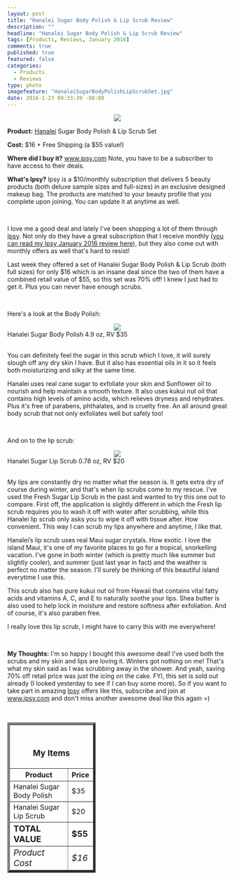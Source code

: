 ```yaml
---
layout: post
title: "Hanalei Sugar Body Polish & Lip Scrub Review"
description: ""
headline: "Hanalei Sugar Body Polish & Lip Scrub Review"
tags: [Products, Reviews, January 2016]
comments: true
published: true
featured: false
categories: 
  - Products
  - Reviews
type: photo
imagefeature: "HanaleiSugarBodyPolishLipScrubSet.jpg"
date: 2016-1-23 09:33:39 -08:00
---
```


<center><img src="/images/HanaleiSugarBodyPolishLipScrubSet.jpg"></center>

<p><b>Product:</b> <a href="http://www.hanaleicompany.com" target="_blank">Hanalei</a> Sugar Body Polish & Lip Scrub Set</p>
<p><b>Cost:</b> $16 + Free Shipping (a $55 value!)</p>
<p><b>Where did I buy it?</b>  <a href="https://www.ipsy.com/new?refer=uns8d" target="_blank">www.ipsy.com</a> <i class="icon-chevron-sign-right"></i> Note, you have to be a subscriber to have access to their deals.</p>
<p><b>What's Ipsy?</b>  Ipsy is a $10/monthly subscription that delivers 5 beauty products (both deluxe sample sizes and full-sizes) in an exclusive designed makeup bag. The products are matched to your beauty profile that you complete upon joining. You can update it at anytime as well.</p>
<br>

<p>I love me a good deal and lately I've been shopping a lot of them through <a href="https://www.ipsy.com/new?refer=uns8d" target="_blank">Ipsy</a>. Not only do they have a great subscription that I receive monthly (<a href="http://whatsupmailbox.com/subscriptions/reviews/Ipsy-Subscription-January-2016-Review/" target="_blank">you can read my Ipsy January 2016 review here</a>), but they also come out with monthly offers as well that's hard to resist!</p>

<p>Last week they offered a set of Hanalei Sugar Body Polish & Lip Scrub (both full sizes) for only $16 which is an insane deal since the two of them have a combined retail value of $55, so this set was 70% off! I knew I just had to get it. Plus you can never have enough scrubs.</p>

<br>

<p>Here's a look at the Body Polish:</p>
<center><img src="/images/HanaleiSugarBodyPolishLipScrubSet2.jpg"></center>
<figcaption>Hanalei Sugar Body Polish 4.9 oz, RV $35</figcaption>

<br>

<p>You can definitely feel the sugar in this scrub which I love, it will surely slough off any dry skin I have. But it also has essential oils in it so it feels both moisturizing and silky at the same time.</p>

<p>Hanalei uses real cane sugar to exfoliate your skin and Sunflower oil to nourish and help maintain a smooth texture. It also uses kukui nut oil that contains high levels of amino acids, which relieves dryness and rehydrates. Plus it's free of parabens, phthalates, and is cruelty free. An all around great body scrub that not only exfoliates well but safely too!</p>

<br>

<p>And on to the lip scrub:</p>
<center><img src="/images/HanaleiSugarBodyPolishLipScrubSet3.jpg"></center>
<figcaption>Hanalei Sugar Lip Scrub 0.78 oz, RV $20</figcaption>

<br>

<p>My lips are constantly dry no matter what the season is. It gets extra dry of course during winter, and that's when lip scrubs come to my rescue. I've used the Fresh Sugar Lip Scrub in the past and wanted to try this one out to compare. First off, the application is slightly different in which the Fresh lip scrub requires you to wash it off with water after scrubbing, while this Hanalei lip scrub only asks you to wipe it off with tissue after. How convenient. This way I can scrub my lips anywhere and anytime, I like that.</p>

<p>Hanalei’s lip scrub uses real Maui sugar crystals. How exotic. I love the island Maui, it's one of my favorite places to go for a tropical, snorkelling vacation. I've gone in both winter (which is pretty much like summer but slightly cooler), and summer (just last year in fact) and the weather is perfect no matter the season. I'll surely be thinking of this beautiful island everytime I use this.</p>

<p>This scrub also has pure kukui nut oil from Hawaii that contains vital fatty acids and vitamins A, C, and E to naturally soothe your lips. Shea butter is also used to help lock in moisture and restore softness after exfoliation. And of course, it's also paraben free.</p>

<p>I really love this lip scrub, I might have to carry this with me everywhere!</p>

<br>

<p><i class="icon-exclamation-sign"></i><b> My Thoughts:</b> I'm so happy I bought this awesome deal! I've used both the scrubs and my skin and lips are loving it. Winters got nothing on me! That's what my skin said as I was scrubbing away in the shower. And yeah, saving 70% off retail price was just the icing on the cake. FYI, this set is sold out already (I looked yesterday to see if I can buy some more). So if you want to take part in amazing <a href="https://www.ipsy.com/new?refer=uns8d" target="_blank">Ipsy</a> offers like this, subscribe and join at <a href="https://www.ipsy.com/new?refer=uns8d" target="_blank">www.ipsy.com</a> and don't miss another awesome deal like this again =)</p>

<br>

<TABLE  BORDER="5" style="width:40%">
   <TR>
      <TH COLSPAN="2">
         <H3><BR><center>My Items</center></H3>
      </TH>
   </TR>
      <TH>Product</TH>
      <TH>Price</TH>
  <TR>
      <TD>Hanalei Sugar Body Polish</TD>
      <TD>$35</TD>
   </TR>
   <TR>
      <TD>Hanalei Sugar Lip Scrub</TD>
      <TD>$20</TD>
   </TR>
   <TR>
      <TD><b><big>TOTAL VALUE</big></b></TD>
      <TD><b><big>$55</big></b></TD>
   </TR>
   <TR>
      <TD><i><big>Product Cost</big></i></TD>
      <TD><i><big>$16</big></i></TD>
   </TR>
</TABLE>
